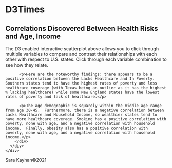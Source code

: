 <html lang="en">

<head>
  <meta charset="UTF-8">
  <title>D3Times</title>
  <link rel="stylesheet" href="https://stackpath.bootstrapcdn.com/bootstrap/4.1.3/css/bootstrap.min.css" integrity="sha384-MCw98/SFnGE8fJT3GXwEOngsV7Zt27NXFoaoApmYm81iuXoPkFOJwJ8ERdknLPMO" crossorigin="anonymous">
  <link rel="stylesheet" href="assets/css/style.css">
  <link rel="stylesheet" href="assets/css/d3Style.css">

</head>

<body>
  <div class="container">
    <div class="row">
      <div class="col-xs-12 col-md-12">
        <h1>D3Times</h1>
      </div>
    </div>
    <div class="row">
      <div class="col-xs-12  col-md-9">
        <div id="scatter">
          <!-- We append our chart here. -->
        </div>
      </div>
    </div>
    <div class="row">
      <div class="col-xs-12  col-md-9">
        <div class="article">
          <h2>Correlations Discovered Between Health Risks and Age, Income</h2>
          <p> The D3 enabled interactive scatterplot above allows you to click through multiple variables to compare and contrast their relationships with each other with respect to U.S. states. Click through each variable combination to see how they relate.</p>

          <p>Here are the noteworthy findings: there appears to be a positive correlation between the Lacks Healthcare and In Poverty. Southern states tend to have the highest rates of poverty and less healthcare coverage (with Texas being an outlier as it has the highest % lacking healthcare) while some New England states have the lowest rates of poverty and lack of healthcare.</p>

          <p>The age demographic is squarely within the middle age range from age 30-45.  Furthermore, there is a negative correlation between Lacks Healthcare and Household Income, so wealthier states tend to have more healthcare coverage. Smoking has a positive correlation with poverty, none with age, and a negative correlation with household income.  Finally, obesity also has a positive correlation with poverty, none with age, and a negative correlation with household income.</p>
        </div>
      </div>
    </div>
  </div>

  <!-- Footer-->
  <div id="footer">
    <p>Sara Kayhan&copy;2021</p>
  </div>
  <script src="https://code.jquery.com/jquery-3.3.1.slim.min.js" integrity="sha384-q8i/X+965DzO0rT7abK41JStQIAqVgRVzpbzo5smXKp4YfRvH+8abtTE1Pi6jizo" crossorigin="anonymous"></script>
  <script src="https://cdnjs.cloudflare.com/ajax/libs/popper.js/1.14.3/umd/popper.min.js" integrity="sha384-ZMP7rVo3mIykV+2+9J3UJ46jBk0WLaUAdn689aCwoqbBJiSnjAK/l8WvCWPIPm49" crossorigin="anonymous"></script>
  <script src="https://stackpath.bootstrapcdn.com/bootstrap/4.1.3/js/bootstrap.min.js" integrity="sha384-ChfqqxuZUCnJSK3+MXmPNIyE6ZbWh2IMqE241rYiqJxyMiZ6OW/JmZQ5stwEULTy" crossorigin="anonymous"></script>
  <script src="https://d3js.org/d3.v5.min.js"></script>
  <script src="https://cdnjs.cloudflare.com/ajax/libs/d3-tip/0.9.1/d3-tip.js"></script>
  <script type="text/javascript" src="assets/js/app.js"></script>

</body>

</html>
